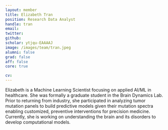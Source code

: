 ```yaml
---
layout: member
title: Elizabeth Tran
position: Research Data Analyst
handle: tran
email:
twitter:
github:
scholar: ytjqu-EAAAAJ
image: /images/team/tran.jpeg
alumni: false
grad: false
aff: false
core: true

cv:
---
```


Elizabeth is a Machine Learning Scientist focusing on applied AI/ML in healthcare. She was formally a graduate student in the Brain Dynamics Lab. Prior to returning from industry, she participated in analyzing tumor mutation panels to build predictive models given their mutation spectra enabling customized, preventive interventions for precision medicine. Currently, she is working on understanding the brain and its disorders to develop computational models.
